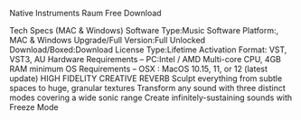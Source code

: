 Native Instruments Raum Free Download 

Tech Specs (MAC & Windows)
Software Type:Music Software
Platform:, MAC & Windows
Upgrade/Full Version:Full Unlocked
Download/Boxed:Download
License Type:Lifetime Activation
Format: VST, VST3, AU
Hardware Requirements – PC:Intel / AMD Multi-core CPU, 4GB RAM minimum
OS Requirements – OSX : MacOS 10.15, 11, or 12 (latest update)
HIGH FIDELITY CREATIVE REVERB
Sculpt everything from subtle spaces to huge, granular textures
Transform any sound with three distinct modes covering a wide sonic range
Create infinitely-sustaining sounds with Freeze Mode

